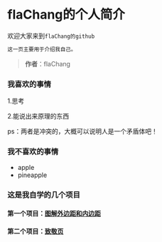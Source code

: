 # flaChang的个人简介
 欢迎大家来到`flaChang的github`
 ```javascript
 这一页主要用于介绍我自己。
 ```
 >**作者**：flaChang
 ### 我喜欢的事情
 1.思考 
 
 2.能说出来原理的东西
 
 ps：两者是冲突的，大概可以说明人是一个矛盾体吧！ 
 
### 我不喜欢的事情
 * apple
 * pineapple

### 这是我自学的几个项目
#### 第一个项目：[图解外边距和内边距](./Untitled-1.html)

#### 第二个项目：[致敬页](./袁隆平.html)
